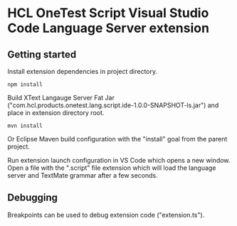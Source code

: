 # HCL OneTest Script Visual Studio Code Language Server extension
## Getting started
Install extension dependencies in project directory.
```
npm install
```
Build XText Langauge Server Fat Jar ("com.hcl.products.onetest.lang.script.ide-1.0.0-SNAPSHOT-ls.jar") and place in extension directory root.

```
mvn install
```
Or Eclipse Maven build configuration with the "install" goal from the parent project.



Run extension launch configuration in VS Code which opens a new window. Open a file with the ".script" file extension which will load the language server and TextMate grammar after a few seconds.

## Debugging

Breakpoints can be used to debug extension code ("extension.ts").